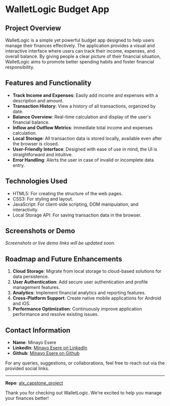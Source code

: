 # WalletLogic Budget App

## Project Overview

WalletLogic is a simple yet powerful budget app designed to help users manage their finances effectively. The application provides a visual and interactive interface where users can track their income, expenses, and overall balance. By giving people a clear picture of their financial situation, WalletLogic aims to promote better spending habits and foster financial responsibility.

## Features and Functionality

- **Track Income and Expenses**: Easily add income and expenses with a description and amount.
- **Transaction History**: View a history of all transactions, organized by date.
- **Balance Overview**: Real-time calculation and display of the user's financial balance.
- **Inflow and Outflow Metrics**: Immediate total income and expenses calculation.
- **Local Storage**: All transaction data is stored locally, available even after the browser is closed.
- **User-Friendly Interface**: Designed with ease of use in mind, the UI is straightforward and intuitive.
- **Error Handling**: Alerts the user in case of invalid or incomplete data entry.

## Technologies Used

- HTML5: For creating the structure of the web pages.
- CSS3: For styling and layout.
- JavaScript: For client-side scripting, DOM manipulation, and interactivity.
- Local Storage API: For saving transaction data in the browser.

## Screenshots or Demo

_Screenshots or live demo links will be updated soon._

## Roadmap and Future Enhancements

1. **Cloud Storage**: Migrate from local storage to cloud-based solutions for data persistence.
2. **User Authentication**: Add secure user authentication and profile management features.
3. **Analytics**: Implement financial analytics and reporting features.
4. **Cross-Platform Support**: Create native mobile applications for Android and iOS.
5. **Performance Optimization**: Continuously improve application performance and resolve existing issues.

## Contact Information

- **Name**: Minayo Esere
- **LinkedIn**: [Minayo Esere on LinkedIn](https://www.linkedin.com/in/minayo-esere/)
- **Github**: [Minayo Esere on Github](https://github.com/mudeitsi)

For any queries, suggestions, or collaborations, feel free to reach out via the provided social links.

---

**Repo**: [alx_capstone_project](https://github.com/mudeitsi/alx_capstone_project)

Thank you for checking out WalletLogic. We're excited to help you manage your finances better!
